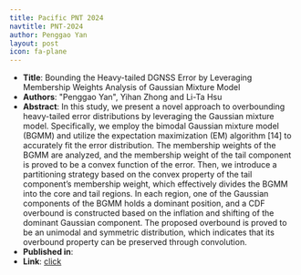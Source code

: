 ```yaml
---
title: Pacific PNT 2024
navtitle: PNT-2024
author: Penggao Yan
layout: post
icon: fa-plane
---
```


- **Title**: Bounding the Heavy-tailed DGNSS Error by Leveraging Membership Weights Analysis of Gaussian Mixture Model
- **Authors**: "Penggao Yan", Yihan Zhong and Li-Ta Hsu
- **Abstract**: In this study, we present a novel approach to overbounding heavy-tailed error distributions by leveraging the Gaussian mixture model. Specifically, we employ the bimodal Gaussian mixture model (BGMM) and utilize the expectation maximization (EM) algorithm [14] to accurately fit the error distribution. The membership weights of the BGMM are analyzed, and the membership weight of the tail component is proved to be a convex function of the error. Then, we introduce a partitioning strategy based on the convex property of the tail component’s membership weight, which effectively divides the BGMM into the core and tail regions. In each region, one of the Gaussian components of the BGMM holds a dominant position, and a CDF overbound is constructed based on the inflation and shifting of the dominant Gaussian component. The proposed overbound is proved to be an unimodal and symmetric distribution, which indicates that its overbound property can be preserved through convolution.
- **Published in**: 
- **Link**: [click](https://www.ion.org/pnt/abstracts.cfm?paperID=13061)
